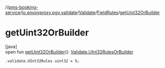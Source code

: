 //[pms-booking-service](../../../../index.md)/[io.envoyproxy.pgv.validate](../../index.md)/[Validate](../index.md)/[FieldRules](index.md)/[getUint32OrBuilder](get-uint32-or-builder.md)

# getUint32OrBuilder

[java]\
open fun [getUint32OrBuilder](get-uint32-or-builder.md)(): [Validate.UInt32RulesOrBuilder](../-u-int32-rules-or-builder/index.md)

`.validate.UInt32Rules uint32 = 5;`